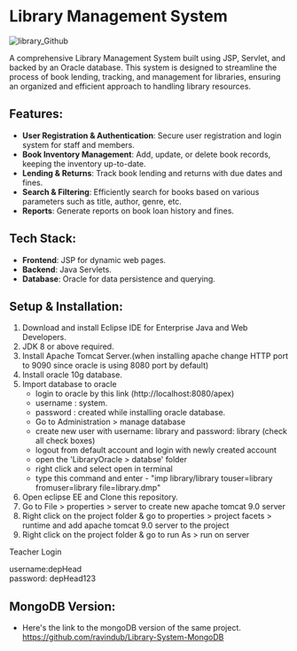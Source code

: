 # Library Management System

![library_Github](https://github.com/ravindub/Library-System-Oracle/assets/47911656/d7b20e2a-e1df-42c3-ad87-3365b63c91d6)

A comprehensive Library Management System built using JSP, Servlet, and backed by an Oracle database. This system is designed to streamline the process of book lending, tracking, and management for libraries, ensuring an organized and efficient approach to handling library resources.

## Features:

- **User Registration & Authentication**: Secure user registration and login system for staff and members.
- **Book Inventory Management**: Add, update, or delete book records, keeping the inventory up-to-date.
- **Lending & Returns**: Track book lending and returns with due dates and fines.
- **Search & Filtering**: Efficiently search for books based on various parameters such as title, author, genre, etc.
- **Reports**: Generate reports on book loan history and fines.

## Tech Stack:

- **Frontend**: JSP for dynamic web pages.
- **Backend**: Java Servlets.
- **Database**: Oracle for data persistence and querying.

## Setup & Installation:

1. Download and install Eclipse IDE for Enterprise Java and Web Developers.
2. JDK 8 or above required.
3. Install Apache Tomcat Server.(when installing apache change HTTP port to 9090 since oracle is using 8080 port by default)
4. Install oracle 10g database.
5. Import database to oracle
    - login to oracle by this link (http://localhost:8080/apex)
    - username : system.
    - password : created while installing oracle database.
    - Go to Administration > manage database
    - create new user with username: library  and password: library (check all check boxes)
    - logout from default account and login with newly created account
    - open the 'LibraryOracle > databse' folder 
    - right click and select open in terminal
    - type this command and enter - "imp library/library  touser=library  fromuser=library  file=library.dmp"
6.   Open eclipse EE and Clone this repository.
7.   Go to File > properties > server to create new apache tomcat 9.0 server
8.   Right click on the project folder & go to properties > project facets > runtime and add apache tomcat 9.0 server to the project
9.   Right click on the project folder & go to run As > run on server
      
          

Teacher Login


username:depHead  
password: depHead123

## MongoDB Version:

- Here's the link to the mongoDB version of the same project. https://github.com/ravindub/Library-System-MongoDB




